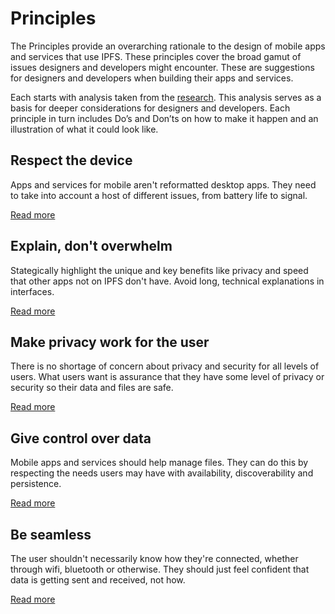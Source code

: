 # Principles

The Principles provide an overarching rationale to the design of mobile apps and services that use IPFS. These principles cover the broad gamut of issues designers and developers might encounter. These are suggestions for designers and developers when building their apps and services.

Each starts with analysis taken from the [research](https://app.gitbook.com/@jkosem/s/ipfs-mobile-guidelines/user-research/interviews). This analysis serves as a basis for deeper considerations for designers and developers. Each principle in turn includes Do’s and Don’ts on how to make it happen and an illustration of what it could look like.

## Respect the device

Apps and services for mobile aren't reformatted desktop apps. They need to take into account a host of different issues, from battery life to signal.

[Read more](respect-the-device.md)

## Explain, don't overwhelm

Stategically highlight the unique and key benefits like privacy and speed that other apps not on IPFS don't have. Avoid long, technical explanations in interfaces.

[Read more](explain-dont-overwhelm.md)

## Make privacy work for the user

There is no shortage of concern about privacy and security for all levels of users. What users want is assurance that they have some level of privacy or security so their data and files are safe.

[Read more](make-privacy-work-for-the-user.md)

## Give control over data

Mobile apps and services should help manage files. They can do this by respecting the needs users may have with availability, discoverability and persistence.

[Read more](give-control-over-data.md)

## Be seamless

The user shouldn't necessarily know how they're connected, whether through wifi, bluetooth or otherwise. They should just feel confident that data is getting sent and received, not how.

[Read more](be-seamless.md)

